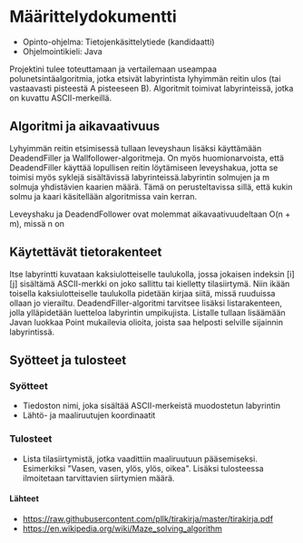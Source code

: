 # **Määrittelydokumentti**

- Opinto-ohjelma: Tietojenkäsittelytiede (kandidaatti)
- Ohjelmointikieli: Java

Projektini tulee toteuttamaan ja vertailemaan useampaa polunetsintäalgoritmia, jotka etsivät labyrintista lyhyimmän reitin ulos (tai vastaavasti pisteestä A pisteeseen B). Algoritmit toimivat labyrinteissä, jotka on kuvattu ASCII-merkeillä.

## **Algoritmi ja aikavaativuus**

Lyhyimmän reitin etsimisessä tullaan leveyshaun lisäksi käyttämään DeadendFiller ja Wallfollower-algoritmeja. On myös huomionarvoista, että DeadendFiller käyttää lopullisen reitin löytämiseen leveyshakua, jotta se toimisi myös syklejä sisältävissä labyrinteissä.labyrintin solmujen ja m solmuja yhdistävien kaarien määrä. Tämä on perusteltavissa sillä, että kukin solmu ja kaari käsitellään algoritmissa vain kerran.

Leveyshaku ja DeadendFollower ovat molemmat aikavaativuudeltaan O(n + m), missä n on 

## **Käytettävät tietorakenteet**

Itse labyrintti kuvataan kaksiulotteiselle taulukolla, jossa jokaisen indeksin [i][j] sisältämä ASCII-merkki on joko sallittu tai kielletty tilasiirtymä. Niin ikään toisella kaksiulotteiselle taulukolla pidetään kirjaa siitä, missä ruuduissa ollaan jo vierailtu. DeadendFiller-algoritmi tarvitsee lisäksi listarakenteen, jolla ylläpidetään luetteloa labyrintin umpikujista. Listalle tullaan lisäämään Javan luokkaa Point mukailevia olioita, joista saa helposti selville sijainnin labyrintissä.

## **Syötteet ja tulosteet**

### **Syötteet**

- Tiedoston nimi, joka sisältää ASCII-merkeistä muodostetun labyrintin
- Lähtö- ja maaliruutujen koordinaatit

### **Tulosteet**

- Lista tilasiirtymistä, jotka vaadittiin maaliruutuun pääsemiseksi. Esimerkiksi "Vasen, vasen, ylös, ylös, oikea". Lisäksi tulosteessa ilmoitetaan tarvittavien siirtymien määrä.

#### **Lähteet**

- https://raw.githubusercontent.com/pllk/tirakirja/master/tirakirja.pdf
- https://en.wikipedia.org/wiki/Maze_solving_algorithm




